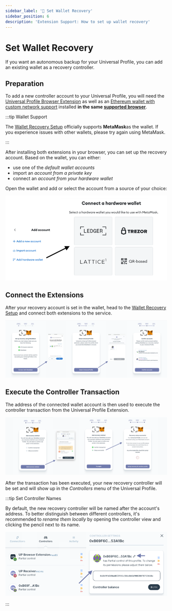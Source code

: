 ```yaml
---
sidebar_label: '🦊 Set Wallet Recovery'
sidebar_position: 6
description: 'Extension Support: How to set up wallet recovery'
---
```


# Set Wallet Recovery

If you want an autonomous backup for your Universal Profile, you can add an existing wallet as a recovery controller.

## Preparation

To add a new controller account to your Universal Profile, you will need the [Universal Profile Browser Extension](https://chromewebstore.google.com/detail/universal-profiles/abpickdkkbnbcoepogfhkhennhfhehfn) as well as an [Ethereum wallet with custom network support](../../general/wallet-support.md) installed **in the same [supported browser](../introduction.md#which-browsers-does-the-extension-support)**.

:::tip Wallet Support

The [Wallet Recovery Setup](https://my.universalprofile.cloud/3rd-party/add-recovery) officially supports **MetaMask**as the wallet. If you experience issues with other wallets, please try again using MetaMask.

:::

After installing both extensions in your browser, you can set up the recovery account. Based on the wallet, you can either:

- use one of the _default wallet accounts_
- import an _account from a private key_
- connect an _account from your hardware wallet_

Open the wallet and add or select the account from a source of your choice:

<div style={{textAlign: 'center'}}>

<img
    src="/img/extension/3rd-party-import.png"
    alt="3rd-party Account Import"
    width="600"
/>

</div>

## Connect the Extensions

After your recovery account is set in the wallet, head to the [Wallet Recovery Setup](https://my.universalprofile.cloud/3rd-party/add-recovery) and connect both extensions to the service.

![Connect the Extensions](/img/extension/set-recovery-1.png)

## Execute the Controller Transaction

The address of the connected wallet account is then used to execute the controller transaction from the Universal Profile Extension.

![Execute the Controller Transaction](/img/extension/set-recovery-2.png)

After the transaction has been executed, your new recovery controller will be set and will show up in the _Controllers_ menu of the Universal Profile.

:::tip Set Controller Names

By default, the new recovery controller will be named after the account's address. To better distinguish between different controllers, it's recommended to _rename them locally_ by opening the controller view and clicking the pencil next to its name.

<img
    src="/img/extension/controller-name.png"
    alt="Controller Name Change"
    width="600"
/>

:::
